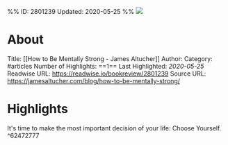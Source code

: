 %%
ID: 2801239
Updated: 2020-05-25
%%
![](https://readwise-assets.s3.amazonaws.com/static/images/article0.00998d930354.png)

# About
Title: [[How to Be Mentally Strong - James Altucher]]
Author: 
Category: #articles
Number of Highlights: ==1==
Last Highlighted: *2020-05-25*
Readwise URL: https://readwise.io/bookreview/2801239
Source URL: https://jamesaltucher.com/blog/how-to-be-mentally-strong/


# Highlights 
It's time to make the most important decision of your life: Choose Yourself.  ^62472777

